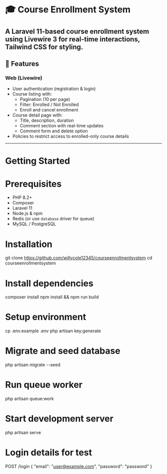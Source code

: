 # 🎓 Course Enrollment System

A Laravel 11-based course enrollment system using Livewire 3 for real-time interactions, Tailwind CSS for styling.
---

## 🔧 Features

### Web (Livewire)
- User authentication (registration & login)
- Course listing with:
  - Pagination (10 per page)
  - Filter: Enrolled / Not Enrolled
  - Enroll and cancel enrollment
- Course detail page with:
  - Title, description, duration
  - Comment section with real-time updates
  - Comment form and delete option
- Policies to restrict access to enrolled-only course details

---

# Getting Started

# Prerequisites
- PHP 8.2+
- Composer
- Laravel 11
- Node.js & npm
- Redis (or use `database` driver for queue)
- MySQL / PostgreSQL

# Installation


git clone https://github.com/willycole12345/courseenrollmentsystem
cd courseenrollmentsystem

# Install dependencies
composer install
npm install && npm run build

# Setup environment
cp .env.example .env
php artisan key:generate

# Migrate and seed database
php artisan migrate --seed

# Run queue worker
php artisan queue:work

# Start development server
php artisan serve

# Login details for test

POST /login
{
  "email": "user@example.com",
  "password": "password"
}
